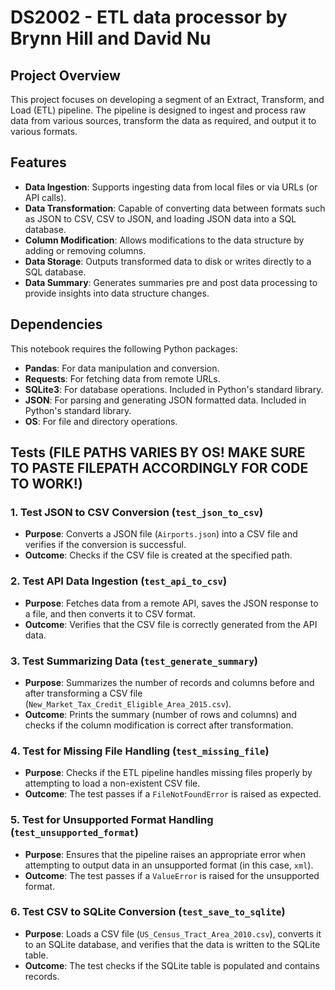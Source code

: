 # DS2002 - ETL data processor by Brynn Hill and David Nu

## Project Overview
This project focuses on developing a segment of an Extract, Transform, and Load (ETL) pipeline. The pipeline is designed to ingest and process raw data from various sources, transform the data as required, and output it to various formats.

## Features
- **Data Ingestion**: Supports ingesting data from local files or via URLs (or API calls).
- **Data Transformation**: Capable of converting data between formats such as JSON to CSV, CSV to JSON, and loading JSON data into a SQL database.
- **Column Modification**: Allows modifications to the data structure by adding or removing columns.
- **Data Storage**: Outputs transformed data to disk or writes directly to a SQL database.
- **Data Summary**: Generates summaries pre and post data processing to provide insights into data structure changes.

## Dependencies

This notebook requires the following Python packages:

- **Pandas**: For data manipulation and conversion.
- **Requests**: For fetching data from remote URLs.
- **SQLite3**: For database operations. Included in Python's standard library.
- **JSON**: For parsing and generating JSON formatted data. Included in Python's standard library.
- **OS**: For file and directory operations.

## Tests (FILE PATHS VARIES BY OS! MAKE SURE TO PASTE FILEPATH ACCORDINGLY FOR CODE TO WORK!)

### 1. **Test JSON to CSV Conversion (`test_json_to_csv`)**
   - **Purpose**: Converts a JSON file (`Airports.json`) into a CSV file and verifies if the conversion is successful.
   - **Outcome**: Checks if the CSV file is created at the specified path.

### 2. **Test API Data Ingestion (`test_api_to_csv`)**
   - **Purpose**: Fetches data from a remote API, saves the JSON response to a file, and then converts it to CSV format.
   - **Outcome**: Verifies that the CSV file is correctly generated from the API data.

### 3. **Test Summarizing Data (`test_generate_summary`)**
   - **Purpose**: Summarizes the number of records and columns before and after transforming a CSV file (`New_Market_Tax_Credit_Eligible_Area_2015.csv`).
   - **Outcome**: Prints the summary (number of rows and columns) and checks if the column modification is correct after transformation.

### 4. **Test for Missing File Handling (`test_missing_file`)**
   - **Purpose**: Checks if the ETL pipeline handles missing files properly by attempting to load a non-existent CSV file.
   - **Outcome**: The test passes if a `FileNotFoundError` is raised as expected.

### 5. **Test for Unsupported Format Handling (`test_unsupported_format`)**
   - **Purpose**: Ensures that the pipeline raises an appropriate error when attempting to output data in an unsupported format (in this case, `xml`).
   - **Outcome**: The test passes if a `ValueError` is raised for the unsupported format.

### 6. **Test CSV to SQLite Conversion (`test_save_to_sqlite`)**
   - **Purpose**: Loads a CSV file (`US_Census_Tract_Area_2010.csv`), converts it to an SQLite database, and verifies that the data is written to the SQLite table.
   - **Outcome**: The test checks if the SQLite table is populated and contains records.
